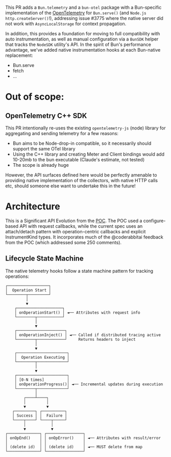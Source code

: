 This PR adds a `Bun.telemetry` and a `bun-otel` package with a Bun-specific implementation of the [OpenTelemetry](https://opentelemetry.io) for `Bun.serve()` (and `Node.js http.createServer()`!), addressing issue #3775 where the native server did not work with `AsyncLocalStorage` for context propagation.

In addition, this provides a foundation for moving to full compatibility with auto instrumentation, as well as manual configuration via a `BunSDK` helper that tracks the `NodeSDK` utility's API. In the spirit of Bun's performance advantage, we've added native instrumentation hooks at each Bun-native replacement:

- Bun.serve
- fetch
- ...

# Out of scope:

## OpenTelemetry C++ SDK

This PR intentionally re-uses the existing `opentelemetry-js` (node) library for aggregating and sending telemetry for a few reasons:

- Bun aims to be Node-drop-in compatible, so it necessarily should support the same OTel library
- Using the C++ library and creating Meter and Client bindings would add 10-20mb to the bun executable (Claude's estimate, not tested)
- The scope is already huge

However, the API surfaces defined here would be perfectly amenable to providing native implementation of the collectors, with native HTTP calls etc, should someone else want to undertake this in the future!

# Architecture

This is a Significant API Evolution from the [POC](https://github.com/oven-sh/bun/pull/23798). The POC used a configure-based API with request callbacks, while the current spec uses an attach/detach pattern with operation-centric callbacks and explicit InstrumentKind types. It incorporates much of the @coderabbitai feedback from the POC (which addressed some 250 comments).

## Lifecycle State Machine

The native telemetry hooks follow a state machine pattern for tracking operations:

```
┌──────────────────┐
│  Operation Start │
└────────┬─────────┘
         │
         ▼
    ┌────────────────────┐
    │ onOperationStart() │ ◄── Attributes with request info
    └────────┬───────────┘
             │
             ▼
    ┌─────────────────────┐
    │ onOperationInject() │ ◄── Called if distributed tracing active
    └────────┬────────────┘     Returns headers to inject
             │
             ▼
    ┌──────────────────────┐
    │  Operation Executing │
    └────────┬─────────────┘
             │
             ▼
    ┌──────────────────────┐
    │ [0-N times]          │
    │ onOperationProgress()│ ◄── Incremental updates during execution
    └────────┬─────────────┘
             │
        ┌────┴────┐
        │         │
        ▼         ▼
   ┌─────────┐ ┌──────────┐
   │ Success │ │  Failure │
   └────┬────┘ └────┬─────┘
        │           │
        ▼           ▼
┌──────────────┐ ┌────────────────┐
│ onOpEnd()    │ │ onOpError()    │ ◄── Attributes with result/error
│              │ │                │
│ (delete id)  │ │ (delete id)    │ ◄── MUST delete from map
└──────────────┘ └────────────────┘
```
